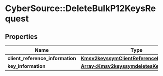 # CyberSource::DeleteBulkP12KeysRequest

## Properties
Name | Type | Description | Notes
------------ | ------------- | ------------- | -------------
**client_reference_information** | [**Kmsv2keyssymClientReferenceInformation**](Kmsv2keyssymClientReferenceInformation.md) |  | [optional] 
**key_information** | [**Array&lt;Kmsv2keyssymdeletesKeyInformation&gt;**](Kmsv2keyssymdeletesKeyInformation.md) |  | [optional] 


